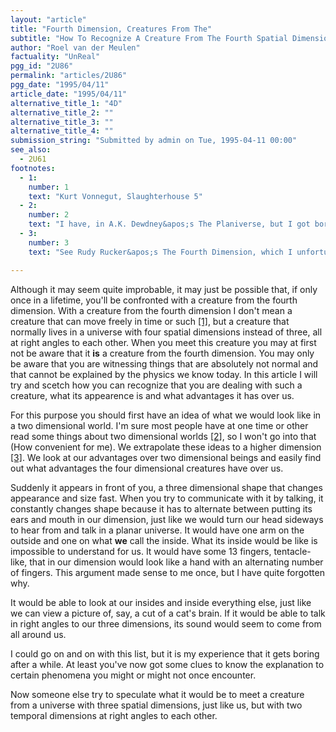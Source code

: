 ```yaml
---
layout: "article"
title: "Fourth Dimension, Creatures From The"
subtitle: "How To Recognize A Creature From The Fourth Spatial Dimension"
author: "Roel van der Meulen"
factuality: "UnReal"
pgg_id: "2U86"
permalink: "articles/2U86"
pgg_date: "1995/04/11"
article_date: "1995/04/11"
alternative_title_1: "4D"
alternative_title_2: ""
alternative_title_3: ""
alternative_title_4: ""
submission_string: "Submitted by admin on Tue, 1995-04-11 00:00"
see_also:
  - 2U61
footnotes: 
  - 1:
    number: 1
    text: "Kurt Vonnegut, Slaughterhouse 5"
  - 2:
    number: 2
    text: "I have, in A.K. Dewdney&apos;s The Planiverse, but I got bored halfway. A famous other book is E.T. Abbot&apos;s Flatland"
  - 3:
    number: 3
    text: "See Rudy Rucker&apos;s The Fourth Dimension, which I unfortunately haven&apos;t read."

---
```

<div>
<p>Although it may seem quite improbable, it may just be possible that, if only once in a lifetime, you'll be confronted with a creature from the fourth dimension. With a creature from the fourth dimension I don't mean a creature that can move freely in time or such <a href="#footnote-body.1" name="footnote-link.1" class="footnote-link">[1]</a>, but a creature that normally lives in a universe with four spatial dimensions instead of three, all at right angles to each other. When you meet this creature you may at first not be aware that it <strong>is</strong> a creature from the fourth dimension. You may only be aware that you are witnessing things that are absolutely not normal and that cannot be explained by the physics we know today. In this article I will try and scetch how you can recognize that you are dealing with such a creature, what its appearence is and what advantages it has over us.</p>
<p>For this purpose you should first have an idea of what we would look like in a two dimensional world. I'm sure most people have at one time or other read some things about two dimensional worlds <a href="#footnote-body.2" name="footnote-link.2" class="footnote-link">[2]</a>, so I won't go into that (How convenient for me). We extrapolate these ideas to a higher dimension <a href="#footnote-body.3" name="footnote-link.3" class="footnote-link">[3]</a>. We look at our advantages over two dimensional beings and easily find out what advantages the four dimensional creatures have over us.</p>
<p>Suddenly it appears in front of you, a three dimensional shape that changes appearance and size fast. When you try to communicate with it by talking, it constantly changes shape because it has to alternate between putting its ears and mouth in our dimension, just like we would turn our head sideways to hear from and talk in a planar universe. It would have one arm on the outside and one on what <strong>we</strong> call the inside. What its inside would be like is impossible to understand for us. It would have some 13 fingers, tentacle-like, that in our dimension would look like a hand with an alternating number of fingers. This argument made sense to me once, but I have quite forgotten why.</p>
<p>It would be able to look at our insides and inside everything else, just like we can view a picture of, say, a cut of a cat's brain. If it would be able to talk in right angles to our three dimensions, its sound would seem to come from all around us.</p>
<p>I could go on and on with this list, but it is my experience that it gets boring after a while. At least you've now got some clues to know the explanation to certain phenomena you might or might not once encounter.</p>
<p>Now someone else try to speculate what it would be to meet a creature from a universe with three spatial dimensions, just like us, but with two temporal dimensions at right angles to each other.</p>
</div>
